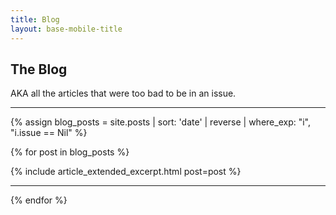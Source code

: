 ```yaml
---
title: Blog
layout: base-mobile-title
---
```


## The Blog

AKA all the articles that were too bad to be in an issue.

---

{% assign blog_posts = site.posts | sort: 'date' | reverse | where_exp: "i", "i.issue == Nil" %}

{% for post in blog_posts %}

   {% include article_extended_excerpt.html post=post %}

---

{% endfor %}
